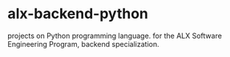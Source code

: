 # alx-backend-python
projects on Python programming language. for the ALX Software Engineering Program, backend specialization. 
